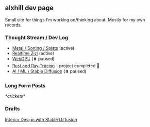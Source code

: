 ## alxhill dev page

Small site for things I'm working on/thinking about. Mostly for my own records.

### Thought Stream / Dev Log

- [Metal / Sorting / Splats](topics/metal-splats) (active)
- [Realtime Zizi](topics/zizi) (active)
- [WebGPU](topics/web-gpu) (⏸️ paused)
- [Rust and Ray Tracing](topics/rust) - project completed 🎉
- [AI / ML / Stable Diffusion](topics/ai-ml) (⏸️ paused)

### Long Form Posts

_\*crickets\*_

### Drafts

[Interior Design with Stable Diffusion](drafts/interior-design)
